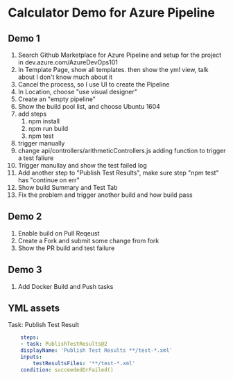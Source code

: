 # Calculator Demo for Azure Pipeline

## Demo 1

1. Search Github Marketplace for Azure Pipeline and setup for the project in dev.azure.com/AzureDevOps101
2. In Template Page, show all templates. then show the yml view, talk about I don't know much about it
3. Cancel the process, so I use UI to create the Pipeline
4. In Location, choose "use visual designer"
5. Create an "empty pipeline"
6. Show the build pool list, and choose Ubuntu 1604
7. add steps
    1. npm install
    2. npm run build
    3. npm test
8. trigger manually
9. change api/controllers/arithmeticControllers.js adding function to trigger a test faliure
10. Trigger manullay and show the test failed log
11. Add another step to "Publish Test Results", make sure step "npm test" has "continue on err"
12. Show build Summary and Test Tab
13. Fix the problem and trigger another build and how build pass

## Demo 2

1. Enable build on Pull Reqeust
2. Create a Fork and submit some change from fork
3. Show the PR build and test failure

## Demo 3

1. Add Docker Build and Push tasks

## YML assets

Task: Publish Test Result

```yml
    steps:
    - task: PublishTestResults@2
    displayName: 'Publish Test Results **/test-*.xml'
    inputs:
        testResultsFiles: '**/test-*.xml'
    condition: succeededOrFailed()
```